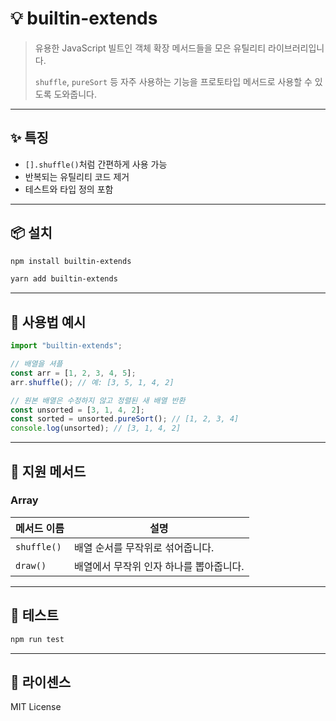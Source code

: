 # 💡 builtin-extends

> 유용한 JavaScript 빌트인 객체 확장 메서드들을 모은 유틸리티 라이브러리입니다.
>
> `shuffle`, `pureSort` 등 자주 사용하는 기능을 프로토타입 메서드로 사용할 수 있도록 도와줍니다.

---

## ✨ 특징

-   `[].shuffle()`처럼 간편하게 사용 가능
-   반복되는 유틸리티 코드 제거
-   테스트와 타입 정의 포함

---

## 📦 설치

```bash
npm install builtin-extends
```

```bash
yarn add builtin-extends
```

---

## 🚀 사용법 예시

```js
import "builtin-extends";

// 배열을 셔플
const arr = [1, 2, 3, 4, 5];
arr.shuffle(); // 예: [3, 5, 1, 4, 2]

// 원본 배열은 수정하지 않고 정렬된 새 배열 반환
const unsorted = [3, 1, 4, 2];
const sorted = unsorted.pureSort(); // [1, 2, 3, 4]
console.log(unsorted); // [3, 1, 4, 2]
```

---

## 📝 지원 메서드

### Array

| 메서드 이름 | 설명                                    |
| ----------- | --------------------------------------- |
| `shuffle()` | 배열 순서를 무작위로 섞어줍니다.        |
| `draw()`    | 배열에서 무작위 인자 하나를 뽑아줍니다. |

---

## 🥮 테스트

```bash
npm run test
```

---

## 📘 라이센스

MIT License
